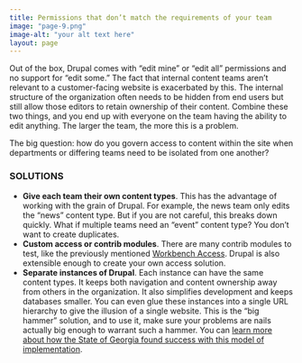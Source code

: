 ```yaml
---
title: Permissions that don’t match the requirements of your team
image: "page-9.png"
image-alt: "your alt text here"
layout: page
---
```


Out of the box, Drupal comes with “edit mine” or “edit all” permissions
and no support for “edit some.” The fact that internal content teams aren’t
relevant to a customer-facing website is exacerbated by this. The internal
structure of the organization often needs to be hidden from end users but
still allow those editors to retain ownership of their content. Combine these
two things, and you end up with everyone on the team having the ability to
edit anything. The larger the team, the more this is a problem.

The big question: how do you govern access to content within the site when
departments or differing teams need to be isolated from one another?

### SOLUTIONS

- **Give each team their own content types**. This has the advantage of
working with the grain of Drupal. For example, the news team only edits
the “news” content type. But if you are not careful, this breaks down
quickly. What if multiple teams need an “event” content type? You don’t
want to create duplicates.
- **Custom access or contrib modules**. There are many contrib modules
to test, like the previously mentioned [Workbench Access](https://www.drupal.org/project/workbench_access). Drupal is also
extensible enough to create your own access solution.
- **Separate instances of Drupal**. Each instance can have the same content
types. It keeps both navigation and content ownership away from others
in the organization. It also simplifies development and keeps databases
smaller. You can even glue these instances into a single URL hierarchy
to give the illusion of a single website. This is the “big hammer” solution,
and to use it, make sure your problems are nails actually big enough
to warrant such a hammer. You can [learn more about how the State of Georgia found success with this model of implementation](https://www.lullabot.com/our-work/govhub-building-georgias-digital-future).
